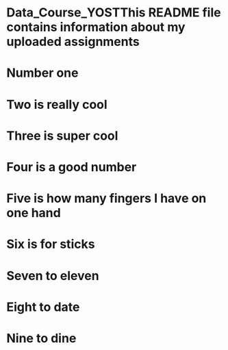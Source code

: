 # Data_Course_YOSTThis README file contains information about my uploaded assignments
# Number one
# Two is really cool
# Three is super cool
# Four is a good number
# Five is how many fingers I have on one hand
# Six is for sticks
# Seven to eleven
# Eight to date
# Nine to dine